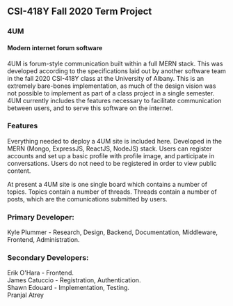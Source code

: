 ## CSI-418Y Fall 2020 Term Project
### 4UM
#### Modern internet forum software
4UM is forum-style communication built within a full MERN stack. This was developed according to the specifications laid out by another software team in the fall 2020 CSI-418Y class at the University of Albany. This is an extremely bare-bones implementation, as much of the design vision was not possible to implement as part of a class project in a single semester. 4UM currently includes the features necessary to facilitate communication between users, and to serve this software on the internet. 
 
### Features
Everything needed to deploy a 4UM site is included here. Developed in the MERN (Mongo, ExpressJS, ReactJS, NodeJS) stack. Users can register accounts and set up a basic profile with profile image, and participate in conversations. Users do not need to be registered in order to view public content. 
 
At present a 4UM site is one single board which contains a number of topics. Topics contain a number of threads. Threads contain a number of posts, which are the comunications submitted by users. 


  
### Primary Developer:
 Kyle Plummer - Research, Design, Backend, Documentation, Middleware, Frontend, Administration.
 
### Secondary Developers:
Erik O'Hara - Frontend.     
James Catuccio - Registration, Authentication.  
Shawn Edouard - Implementation, Testing.  
Pranjal Atrey
